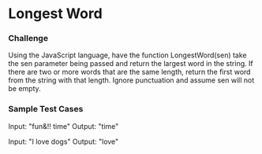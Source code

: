 
# Longest Word

### Challenge

Using the JavaScript language, have the function LongestWord(sen) take the sen parameter being passed and return the largest word in the string. If there are two or more words that are the same length, return the first word from the string with that length. Ignore punctuation and assume sen will not be empty.  

### Sample Test Cases

Input: "fun&!! time"
Output: "time"

Input: "I love dogs"
Output: "love"

